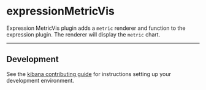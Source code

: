 # expressionMetricVis

Expression MetricVis plugin adds a `metric` renderer and function to the expression plugin. The renderer will display the `metric` chart.

---

## Development

See the [kibana contributing guide](https://github.com/elastic/kibana/blob/main/CONTRIBUTING.md) for instructions setting up your development environment.
